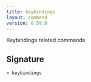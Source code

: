 ```yaml
---
title: keybindings
layout: command
version: 0.59.0
---
```


Keybindings related commands

## Signature

```> keybindings ```

